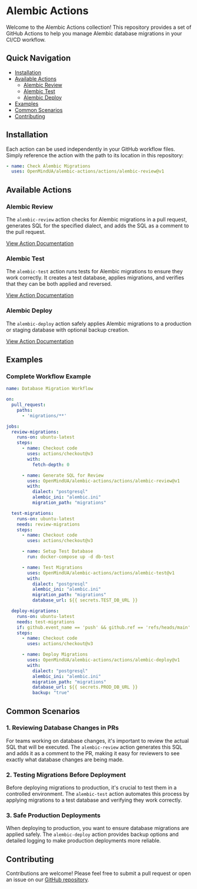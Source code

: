 # Alembic Actions

Welcome to the Alembic Actions collection! This repository provides a set of GitHub Actions to help you manage Alembic database migrations in your CI/CD workflow.

## Quick Navigation

- [Installation](#installation)
- [Available Actions](#available-actions)
  - [Alembic Review](#alembic-review)
  - [Alembic Test](#alembic-test)
  - [Alembic Deploy](#alembic-deploy)
- [Examples](#examples)
- [Common Scenarios](#common-scenarios)
- [Contributing](#contributing)

## Installation

Each action can be used independently in your GitHub workflow files. Simply reference the action with the path to its location in this repository:

```yaml
- name: Check Alembic Migrations
  uses: OpenMindUA/alembic-actions/actions/alembic-review@v1
```

## Available Actions

### Alembic Review

The `alembic-review` action checks for Alembic migrations in a pull request, generates SQL for the specified dialect, and adds the SQL as a comment to the pull request.

[View Action Documentation](./actions/alembic-review/README.md)

### Alembic Test

The `alembic-test` action runs tests for Alembic migrations to ensure they work correctly. It creates a test database, applies migrations, and verifies that they can be both applied and reversed.

[View Action Documentation](./actions/alembic-test/README.md)

### Alembic Deploy

The `alembic-deploy` action safely applies Alembic migrations to a production or staging database with optional backup creation.

[View Action Documentation](./actions/alembic-deploy/README.md)

## Examples

### Complete Workflow Example

```yaml
name: Database Migration Workflow

on:
  pull_request:
    paths:
      - 'migrations/**'

jobs:
  review-migrations:
    runs-on: ubuntu-latest
    steps:
      - name: Checkout code
        uses: actions/checkout@v3
        with:
          fetch-depth: 0

      - name: Generate SQL for Review
        uses: OpenMindUA/alembic-actions/actions/alembic-review@v1
        with:
          dialect: "postgresql"
          alembic_ini: "alembic.ini"
          migration_path: "migrations"

  test-migrations:
    runs-on: ubuntu-latest
    needs: review-migrations
    steps:
      - name: Checkout code
        uses: actions/checkout@v3

      - name: Setup Test Database
        run: docker-compose up -d db-test

      - name: Test Migrations
        uses: OpenMindUA/alembic-actions/actions/alembic-test@v1
        with:
          dialect: "postgresql"
          alembic_ini: "alembic.ini"
          migration_path: "migrations"
          database_url: ${{ secrets.TEST_DB_URL }}

  deploy-migrations:
    runs-on: ubuntu-latest
    needs: test-migrations
    if: github.event_name == 'push' && github.ref == 'refs/heads/main'
    steps:
      - name: Checkout code
        uses: actions/checkout@v3

      - name: Deploy Migrations
        uses: OpenMindUA/alembic-actions/actions/alembic-deploy@v1
        with:
          dialect: "postgresql"
          alembic_ini: "alembic.ini"
          migration_path: "migrations"
          database_url: ${{ secrets.PROD_DB_URL }}
          backup: "true"
```

## Common Scenarios

### 1. Reviewing Database Changes in PRs

For teams working on database changes, it's important to review the actual SQL that will be executed. The `alembic-review` action generates this SQL and adds it as a comment to the PR, making it easy for reviewers to see exactly what database changes are being made.

### 2. Testing Migrations Before Deployment

Before deploying migrations to production, it's crucial to test them in a controlled environment. The `alembic-test` action automates this process by applying migrations to a test database and verifying they work correctly.

### 3. Safe Production Deployments

When deploying to production, you want to ensure database migrations are applied safely. The `alembic-deploy` action provides backup options and detailed logging to make production deployments more reliable.

## Contributing

Contributions are welcome! Please feel free to submit a pull request or open an issue on our [GitHub repository](https://github.com/OpenMindUA/alembic-actions).